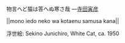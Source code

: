 物言へど猫は答へぬ寒さ哉
—[寺田寅彦](https://ja.wikipedia.org/wiki/寺田寅彦)

||mono iedo neko wa kotaenu samusa kana||

浮世絵: Sekino Junichiro, White Cat, ca. 1950